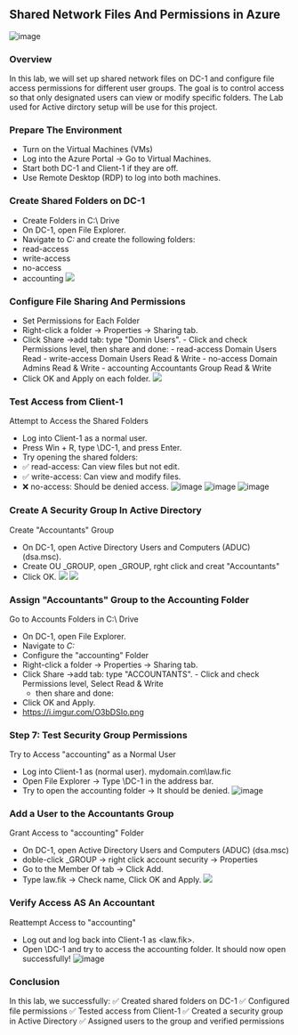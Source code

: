 ## Shared Network Files And Permissions in Azure
![image](https://github.com/user-attachments/assets/05e77b24-b87e-40b8-b02b-916c4e15b7b4)

### Overview
In this lab, we will set up shared network files on DC-1 and configure file access permissions for different user groups. The goal is to control access so that only designated users can view or modify specific folders. The Lab used for Active dirctory setup will be use for this project.

### Prepare The Environment
-  Turn on the Virtual Machines (VMs)
  -  Log into the Azure Portal → Go to Virtual Machines.
  -  Start both DC-1 and Client-1 if they are off.
  -  Use Remote Desktop (RDP) to log into both machines.
 
### Create Shared Folders on DC-1
-  Create Folders in C:\ Drive
-  On DC-1, open File Explorer.
-  Navigate to *C:* and create the following folders:
  -  read-access
  -  write-access
  -  no-access
  -  accounting
![](https://i.imgur.com/fg3F3zW.png)

###  Configure File Sharing And Permissions
-  Set Permissions for Each Folder
-  Right-click a folder → Properties → Sharing tab.
  -  Click Share →add tab: type "Domin Users".
    -  Click and check Permissions level, then share and done:
    -  read-access	Domain Users	Read
    -  write-access	Domain Users	Read & Write
    -  no-access	Domain Admins	Read & Write
    -  accounting	Accountants Group	Read & Write
-  Click OK and Apply on each folder.
![](https://i.imgur.com/GxOiUPx.png)

###  Test Access from Client-1
Attempt to Access the Shared Folders
-  Log into Client-1 as a normal user.
-  Press Win + R, type \\DC-1, and press Enter.
-  Try opening the shared folders:
-  ✅ read-access: Can view files but not edit.
-  ✅ write-access: Can view and modify files.
-  ❌ no-access: Should be denied access.
![image](https://github.com/user-attachments/assets/72d84dd2-313b-4bba-878a-3b375a87d181)
![image](https://github.com/user-attachments/assets/79ed87db-116e-4124-9814-1cbac79faeff)
![image](https://github.com/user-attachments/assets/b37a9ec9-95de-48e6-9847-49bc0fe72dc3)

### Create A Security Group In Active Directory
Create "Accountants" Group
-  On DC-1, open Active Directory Users and Computers (ADUC) (dsa.msc).
-  Create OU _GROUP, open _GROUP, rght click and creat "Accountants"
- Click OK.
![](https://i.imgur.com/O3bDSIo.png)
![](https://i.imgur.com/Jnstbgb.png)

### Assign "Accountants" Group to the Accounting Folder
Go to Accounts Folders in C:\ Drive
-  On DC-1, open File Explorer.
-  Navigate to *C:* 
-  Configure the "accounting" Folder
  -  Right-click a folder → Properties → Sharing tab.
  -  Click Share →add tab: type "ACCOUNTANTS".
    -  Click and check Permissions level, Select Read & Write
     -  then share and done:
-  Click OK and Apply.
-  https://i.imgur.com/O3bDSIo.png

###  Step 7: Test Security Group Permissions
Try to Access "accounting" as a Normal User
-  Log into Client-1 as (normal user). mydomain.com\law.fic
-  Open File Explorer → Type \\DC-1 in the address bar.
-  Try to open the accounting folder → It should be denied.
![image](https://github.com/user-attachments/assets/c36b3585-c3cc-4083-ba1e-9481203b038e)

### Add a User to the Accountants Group
Grant Access to "accounting" Folder
-  On DC-1, open Active Directory Users and Computers (ADUC) (dsa.msc)
-  doble-click _GROUP → right click account security → Properties
-  Go to the Member Of tab → Click Add.
-  Type law.fik → Check name, Click OK and Apply.
![](https://i.imgur.com/C9N4lyi.png)

### Verify Access AS An Accountant
Reattempt Access to "accounting"
-  Log out and log back into Client-1 as <law.fik>.
-  Open \\DC-1 and try to access the accounting folder.
It should now open successfully!
![image](https://github.com/user-attachments/assets/c0dc96bd-ac83-4923-bff2-e6d10891a204)

### Conclusion
In this lab, we successfully: ✅ Created shared folders on DC-1
✅ Configured file permissions
✅ Tested access from Client-1
✅ Created a security group in Active Directory
✅ Assigned users to the group and verified permissions








